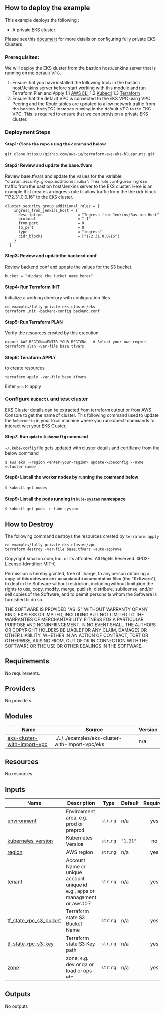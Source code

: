 ## How to deploy the example

This example deploys the following :
 - A private EKS cluster.


Please see this [document](https://docs.aws.amazon.com/eks/latest/userguide/private-clusters.html) for more details on configuring fully private EKS Clusters


### Prerequisites:
We will deploy the EKS cluster from the bastion host/Jenkins server that is running on the default VPC.
1. Ensure that you have installed the following tools in the bastion host/Jenkins server before start working with this module and run Terraform Plan and Apply
  1.1 [AWS CLI](https://docs.aws.amazon.com/cli/latest/userguide/install-cliv2.html)
  1.2 [Kubectl](https://Kubernetes.io/docs/tasks/tools/)
  1.3 [Terraform](https://learn.hashicorp.com/tutorials/terraform/install-cli)
2. Ensure that the default VPC is connected to the EKS VPC using VPC Peering and the Route tables are updated to allow network traffic from the bastion-host/EC2 instance running in the default VPC to the EKS VPC. This is required to ensure that we can provision a private EKS cluster.

### Deployment Steps
#### Step1: Clone the repo using the command below

```shell script
git clone https://github.com/aws-ia/terraform-aws-eks-blueprints.git
```

#### Step2: Review and update the base.tfvars
Review base.tfvars and update the values for the variable "cluster_security_group_additional_rules". This rule configures ingress traffic from the bastion host/Jenkins server to the EKS cluster.
Here is an example that creates an ingress rule to allow traffic from the the cidr block "172.31.0.0/16" to the EKS cluster.

```shell script
cluster_security_group_additional_rules = {
    ingress_from_jenkins_host = {
      description                = "Ingress from Jenkins/Bastion Host"
      protocol                   = "-1"
      from_port                  = 0
      to_port                    = 0
      type                       = "ingress"
      cidr_blocks                = ["172.31.0.0/16"]
    }
  }
```

#### Step3: Review and updatethe backend.conf

Review backend.conf and update the values for the S3 bucket.

```shell script
bucket = "<Update the bucket name here>"
```
#### Step4: Run Terraform INIT
Initialize a working directory with configuration files

```shell script
cd examples/fully-private-eks-cluster/eks
terraform init -backend-config backend.conf
```

#### Step5: Run Terraform PLAN
Verify the resources created by this execution

```shell script
export AWS_REGION=<ENTER YOUR REGION>   # Select your own region
terraform plan -var-file base.tfvars
```

#### Step6: Terraform APPLY
to create resources

```shell script
terraform apply -var-file base.tfvars
```
Enter `yes` to apply

### Configure `kubectl` and test cluster
EKS Cluster details can be extracted from terraform output or from AWS Console to get the name of cluster.
This following command used to update the `kubeconfig` in your local machine where you run kubectl commands to interact with your EKS Cluster.

#### Step7: Run `update-kubeconfig` command

`~/.kube/config` file gets updated with cluster details and certificate from the below command

    $ aws eks --region <enter-your-region> update-kubeconfig --name <cluster-name>

#### Step8: List all the worker nodes by running the command below

    $ kubectl get nodes

#### Step9: List all the pods running in `kube-system` namespace

    $ kubectl get pods -n kube-system

 

## How to Destroy
The following command destroys the resources created by `terraform apply`

```shell script
cd examples/fully-private-eks-cluster/vpc
terraform destroy -var-file base.tfvars -auto-approve  
``` 



<!--- BEGIN_TF_DOCS --->
Copyright Amazon.com, Inc. or its affiliates. All Rights Reserved.
SPDX-License-Identifier: MIT-0

Permission is hereby granted, free of charge, to any person obtaining a copy of this
software and associated documentation files (the "Software"), to deal in the Software
without restriction, including without limitation the rights to use, copy, modify,
merge, publish, distribute, sublicense, and/or sell copies of the Software, and to
permit persons to whom the Software is furnished to do so.

THE SOFTWARE IS PROVIDED "AS IS", WITHOUT WARRANTY OF ANY KIND, EXPRESS OR IMPLIED,
INCLUDING BUT NOT LIMITED TO THE WARRANTIES OF MERCHANTABILITY, FITNESS FOR A
PARTICULAR PURPOSE AND NONINFRINGEMENT. IN NO EVENT SHALL THE AUTHORS OR COPYRIGHT
HOLDERS BE LIABLE FOR ANY CLAIM, DAMAGES OR OTHER LIABILITY, WHETHER IN AN ACTION
OF CONTRACT, TORT OR OTHERWISE, ARISING FROM, OUT OF OR IN CONNECTION WITH THE
SOFTWARE OR THE USE OR OTHER DEALINGS IN THE SOFTWARE.

## Requirements

No requirements.

## Providers

No providers.

## Modules

| Name | Source | Version |
|------|--------|---------|
| <a name="module_eks-cluster-with-import-vpc"></a> [eks-cluster-with-import-vpc](#module\_eks-cluster-with-import-vpc) | ../../../examples/eks-cluster-with-import-vpc/eks | n/a |

## Resources

No resources.

## Inputs

| Name | Description | Type | Default | Required |
|------|-------------|------|---------|:--------:|
| <a name="input_environment"></a> [environment](#input\_environment) | Environment area, e.g. prod or preprod | `string` | n/a | yes |
| <a name="input_kubernetes_version"></a> [kubernetes\_version](#input\_kubernetes\_version) | Kubernetes Version | `string` | `"1.21"` | no |
| <a name="input_region"></a> [region](#input\_region) | AWS region | `string` | n/a | yes |
| <a name="input_tenant"></a> [tenant](#input\_tenant) | Account Name or unique account unique id e.g., apps or management or aws007 | `string` | n/a | yes |
| <a name="input_tf_state_vpc_s3_bucket"></a> [tf\_state\_vpc\_s3\_bucket](#input\_tf\_state\_vpc\_s3\_bucket) | Terraform state S3 Bucket Name | `string` | n/a | yes |
| <a name="input_tf_state_vpc_s3_key"></a> [tf\_state\_vpc\_s3\_key](#input\_tf\_state\_vpc\_s3\_key) | Terraform state S3 Key path | `string` | n/a | yes |
| <a name="input_zone"></a> [zone](#input\_zone) | zone, e.g. dev or qa or load or ops etc... | `string` | n/a | yes |

## Outputs

No outputs.

<!--- END_TF_DOCS --->
